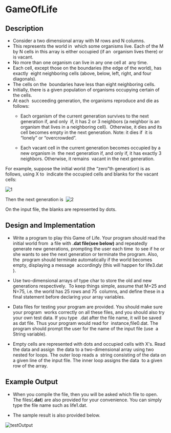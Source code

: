 # GameOfLife

## Description   
* Consider a two dimensional array with M rows and N columns. 
* This represents the world in  which some organisms live. Each of the M by N cells in this array is either occupied (if an  organism lives there) or is vacant. 
* No more than one organism can live in any one cell at  any time. 
* Each cell, except those on the boundaries (the edge of the world), has exactly  eight neighboring cells (above, below, left, right, and four diagonals).
* The cells on the  boundaries have less than eight neighboring cells.    
* Initially, there is a given population of organisms occupying certain of the cells. 
* At each  succeeding generation, the organisms reproduce and die as follows:  
  * Each organism of the current generation survives to the next generation if, and only  if, it has 2 or 3 neighbors (a neighbor is an organism that lives in a neighboring cell).  Otherwise, it dies and its cell becomes empty in the next generation. Note: it dies if  it is “lonely” or “overcrowded”.
  
  * Each vacant cell in the current generation becomes occupied by a new organism in  the next generation if, and only if, it has exactly 3 neighbors. Otherwise, it remains  vacant in the next generation. 
  
  
For example, suppose the initial world (the “zero”th generation) is as follows, using X to  indicate the occupied cells and blanks for the vacant cells: 
 
 ![1](https://user-images.githubusercontent.com/51673576/65379563-2b3bf480-dc98-11e9-8760-25ff4ade0685.JPG)
 
               
Then the next generation is 
![2](https://user-images.githubusercontent.com/51673576/65379564-2c6d2180-dc98-11e9-83ec-5ebee65153df.JPG)

On the input file, the blanks are represented by dots.  



## Design and Implementation 

* Write a program to play this Game of Life. Your program should read the initial world from  a file with **.dat file(see below)** and repeatedly generate new generations, prompting the user each time  to see if he or she wants to see the next generation or terminate the program. Also, the  program should terminate automatically if the world becomes empty, displaying a message  accordingly (this will happen for ​life3.dat​). 


* Use two-dimensional arrays of type ​char​ to store the old and new generations respectively.  To keep things simple, assume that ​M=25​ and ​N=75​, i.e. the world has 25 rows and 75  columns, and define these in a ​final​ statement before declaring your array variables.  


* Data files for testing your program are provided. You should make sure your program  works correctly on all these files, and you should also try your own test data. If you type  .dat​ after the file name, it will be saved as ​dat​ file. Thus your program would read for  instance, ​file0.dat​. The program should prompt the user for the name of the input file (use  a String variable).  


* Empty cells are represented with dots and occupied cells with X's. Read the data and assign  the data to a two-dimensional array using two nested ​for​ loops. The outer loop reads a  string consisting of the data on a given line of the input file. The inner loop assigns the data  to a given row of the array. 




## Example Output

* When you compile the file, then you will be asked which file to open. The files(**.dat**) are also provided for your convenience. You can simply type the file name such as life1.dat.

* The sample result is also provided below. 

![testOutput](https://user-images.githubusercontent.com/51673576/65380099-e917b080-dca1-11e9-9716-4f4842c37310.JPG)
